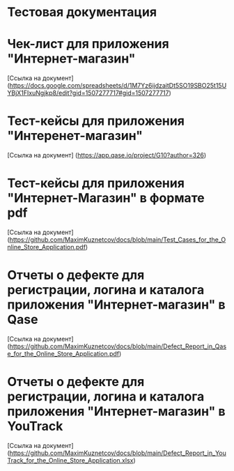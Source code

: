 # Тестовая документация

# Чек-лист для приложения "Интернет-магазин"
[Ссылка на документ] (https://docs.google.com/spreadsheets/d/1M7Yz6ijdzaitDt5SO19SBO25t15UYBjX1FIxuNgjkp8/edit?gid=1507277717#gid=1507277717)

# Тест-кейсы для приложения "Интеренет-магазин"
 [Ссылка на документ] (https://app.qase.io/project/G10?author=326) 

# Тест-кейсы для приложения "Интернет-Магазин" в формате pdf 
 [Ссылка на документ] (https://github.com/MaximKuznetcov/docs/blob/main/Test_Cases_for_the_Online_Store_Application.pdf)

# Отчеты о дефекте для регистрации, логина и каталога приложения "Интернет-магазин" в Qase
[Ссылка на документ] (https://github.com/MaximKuznetcov/docs/blob/main/Defect_Report_in_Qase_for_the_Online_Store_Application.pdf) 

# Отчеты о дефекте для регистрации, логина и каталога приложения "Интернет-магазин" в YouTrack
[Ссылка на документ] (https://github.com/MaximKuznetcov/docs/blob/main/Defect_Report_in_YouTrack_for_the_Online_Store_Application.xlsx)
